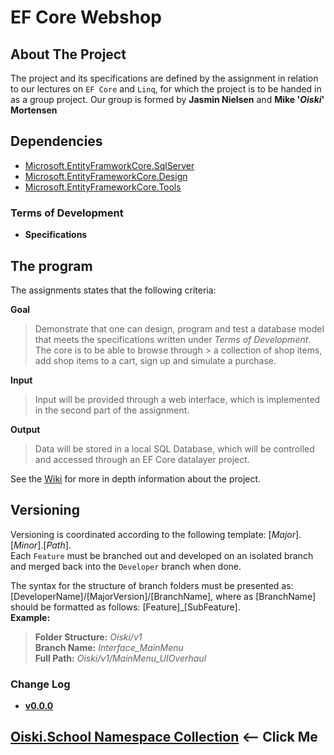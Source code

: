 # EF Core Webshop

## About The Project
The project and its specifications are defined by the assignment in relation to our lectures on `EF Core` and `Linq`, for which the project is to be handed in as a group project. Our group is formed by **Jasmin Nielsen** and **Mike '_Oiski_' Mortensen**

## Dependencies
- [Microsoft.EntityFramworkCore.SqlServer](https://www.nuget.org/packages/Microsoft.EntityFrameworkCore.SqlServer/)
- [Microsoft.EntityFrameworkCore.Design](https://www.nuget.org/packages/Microsoft.EntityFrameworkCore.Design/5.0.10)
- [Microsoft.EntityFrameworkCore.Tools](https://www.nuget.org/packages/Microsoft.EntityFrameworkCore.Tools/5.0.10)

### Terms of Development

- **Specifications**

## The program
The assignments states that the following criteria:

**Goal**
> Demonstrate that one can design, program and test a database model that meets the specifications written under _Terms of Development_. The core is to be able to browse through > a collection of shop items, add shop items to a cart, sign up and simulate a purchase.

**Input**
> Input will be provided through a web interface, which is implemented in the second part of the assignment.

**Output**
> Data will be stored in a local SQL Database, which will be controlled and accessed through an EF Core datalayer project.

See the [Wiki](https://github.com/ZhakalenDk/Oiski.School.Wepshop_H3_2021/wiki) for more in depth information about the project.

## Versioning
Versioning is coordinated according to the following template: [_Major_].[_Minor_].[_Path_].\
Each `Feature` must be branched out and developed on an isolated branch and merged back into the `Developer` branch when done.

The syntax for the structure of branch folders must be presented as: [DeveloperName]/[MajorVersion]/[BranchName], where as [BranchName] should be formatted as follows: [Feature]_[SubFeature].\
**Example:**
>**Folder Structure:** _Oiski/v1_ \
>**Branch Name:** _Interface_MainMenu_ \
>**Full Path:** _Oiski/v1/MainMenu_UIOverhaul_

### Change Log
- **[v0.0.0](LinkToVersion)**

## [Oiski.School Namespace Collection](https://github.com/Mike-Mortensen-Portfolio) <-- Click Me
